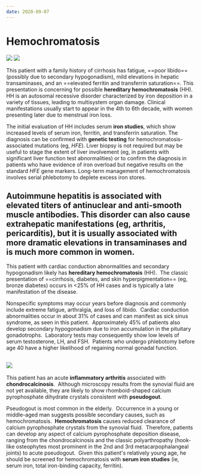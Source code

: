 ```yaml
---
date: 2020-09-07
---
```


# Hemochromatosis

<!-- hereditary hemochromatosis sx -->

![](https://photos.thisispiggy.com/file/wikiFiles/image-20200718073426005.png)
![](https://photos.thisispiggy.com/file/wikiFiles/20220813090640.png)

This patient with a family history of cirrhosis has  fatigue, ==poor libido== (possibly due to secondary hypogonadism), mild  elevations in hepatic transaminases, and an ==elevated ferritin and transferrin saturation==. This presentation is concerning for possible **hereditary hemochromatosis** (HH). HH is an autosomal recessive disorder characterized by iron deposition in a variety of tissues, leading to multisystem organ damage.  Clinical manifestations usually start to appear in the 4th to 6th  decade, with women presenting later due to menstrual iron loss.

The initial evaluation of HH includes serum **iron studies**, which show increased levels of serum iron, ferritin, and transferrin saturation. The diagnosis can be confirmed with **genetic testing** for hemochromatosis-associated mutations (eg, _HFE_).  Liver biopsy is not required but may be useful to stage the extent of  liver involvement (eg, in patients with significant liver function test  abnormalities) or to confirm the diagnosis in patients who have evidence of iron overload but negative results on the standard _HFE_ gene markers. Long-term management of hemochromatosis involves serial phlebotomy to deplete excess iron stores.

## Autoimmune hepatitis is associated with elevated titers of antinuclear  and anti-smooth muscle antibodies. This disorder can also cause  extrahepatic manifestations (eg, arthritis, pericarditis), but it is  usually associated with more dramatic elevations in transaminases and is much more common in women.

This patient with cardiac conduction abnormalities and secondary hypogonadism likely has **hereditary hemochromatosis** (HH).  The classic presentation of ==cirrhosis, diabetes, and skin hyperpigmentation== (eg, bronze diabetes) occurs in <25% of HH cases and is typically a late manifestation of the disease.

Nonspecific symptoms may occur years before diagnosis and commonly include extreme fatigue, arthralgia, and loss of libido.  Cardiac conduction abnormalities occur in about 31% of cases and can manifest as sick sinus syndrome, as seen in this patient.  Approximately 45% of patients also develop secondary hypogonadism due to iron accumulation in the pituitary gonadotrophs.  Laboratory tests may consequently show low levels of serum testosterone, LH, and FSH.  Patients who undergo phlebotomy before age 40 have a higher likelihood of regaining normal gonadal function.

## ![](https://photos.thisispiggy.com/file/wikiFiles/20220810194818.png)

This patient has an acute **inflammatory arthritis** associated with **chondrocalcinosis**.  Although microscopy results from the synovial fluid are not yet available, they are likely to show rhomboid-shaped calcium pyrophosphate dihydrate crystals consistent with **pseudogout**.

Pseudogout is most common in the elderly.  Occurrence in a young or middle-aged man suggests possible secondary causes, such as hemochromatosis.  **Hemochromatosis** causes reduced clearance of calcium pyrophosphate crystals from the synovial fluid.  Therefore, patients can develop any aspect of calcium pyrophosphate deposition disease, ranging from the chondrocalcinosis and the classic polyarthropathy (hook-like osteophytes most prominent in the 2nd and 3rd metacarpophalangeal joints) to acute pseudogout.  Given this patient's relatively young age, he should be screened for hemochromatosis with **serum iron studies** (ie, serum iron, total iron-binding capacity, ferritin).
